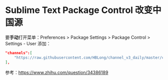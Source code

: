 # Sublime Text Package Control 改变中国源

要**手动**打开菜单：Preferences > Package Settings > Package Control > Settings - User
添加：
```json
"channels":[
    "https://raw.githubusercontent.com/HBLong/channel_v3_daily/master/channel_v3.json"
], 
```

参考：https://www.zhihu.com/question/34386189